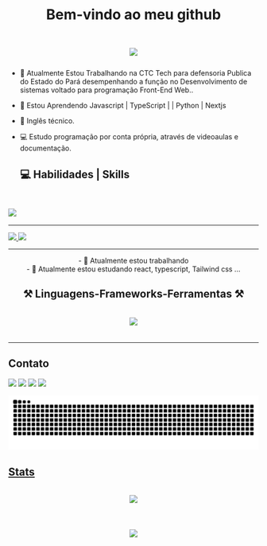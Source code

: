 <h1 align=center> Bem-vindo ao meu github</h1>


<h1 align="center">
<img src="https://readme-typing-svg.herokuapp.com/?font=Righteous&size=35&center=true&vCenter=true&width=500&height=70&duration=4000&lines=olá!+👋;+me+chamo+Sabrina!;" />
</h1>

- 🔭 Atualmente Estou Trabalhando na CTC Tech para defensoria Publica do Estado do Pará desempenhando a função no Desenvolvimento de sistemas voltado para programação Front-End Web..
- 🌱 Estou Aprendendo Javascript | TypeScript | | Python | Nextjs
- 🎲 Inglês técnico.<br/>
- 💻 Estudo programação por conta própria, através de videoaulas e documentação.<br/>


  <h2 align="left"> 💻 Habilidades | Skills </h2>
<div style="display: inline_block"><br>
 <p align="left">
  <a href="https://skillicons.dev">
    <img src="https://skillicons.dev/icons?i=git,docker,gitlab,linux,nextjs,materialui,react,nodejs,typescript,bootstrap,figma,arch,html,css,vscode,tailwind&perline=8" />
<br>
    <hr></hr>
    <img src="https://skillicons.dev/icons?i=aws,gcp,pycharm,postgresql,py,django&perline=3" />
    <img src="https://skillicons.dev/icons?i=flutter,dart,android,androidstudio,firebase&perline=3"/>
  </a>
</p>
</div>
  <hr>
  <div>
 <div  align="center" >
  - 🔭 Atualmente estou trabalhando
  <br>
- 🌱 Atualmente estou estudando react, typescript, Tailwind css ...
</div>

<h2 align="center" >⚒️ Linguagens-Frameworks-Ferramentas ⚒️</h2>
<br>
<div align="center" >
  <img src="https://skillicons.dev/icons?i=nextjs,git,gitlab,linux,react,html,css,vscode,tailwind,typescript, arch" />
</div>

  
</div></br>
<hr>
<h2> Contato </h2>
<div style="display: inline_block" align="left" > 
  <a href="https://instagram.com/ssabrinalynx" target="_blank" alt="ssabrinalynx" title="ssabrinalynx"><img src="https://img.shields.io/badge/-Instagram-%23E4405F?style=for-the-badge&logo=instagram&logoColor=white" target="_blank"></a>
 	<!--<a href="https://www.twitch.tv/" target="_blank"><img src="https://img.shields.io/badge/Twitch-9146FF?style=for-the-badge&logo=twitch&logoColor=white" target="_blank"></a>-->
<a href="https://discord.gg/QXnhv9H7fC" target="_blank" alt="Sabrina Souza#5541" title="Sabrina Souza#5541"><img src="https://img.shields.io/badge/Discord-7289DA?style=for-the-badge&logo=discord&logoColor=white" target="_blank"></a>
  <a href="https://mail.google.com/mail/u/0/#inbox?compose=CllgCJNrcmhcnjzCPDCbxXmtkDlWpFgcKKMPHktkGdltmNQvzLqFwwJDqCPpQHKbTKvQkgNwrbq" target="_blank" alt="lynxsabri@gmail.com" title="lynxsabri@gmail.com"><img src="https://img.shields.io/badge/-Gmail-%23333?style=for-the-badge&logo=gmail&logoColor=white" target="_blank"></a>
  <a href="https://www.linkedin.com/in/sabrina-souza-6361a5148/" target="_blank" alt="sabrina-souza-6361a5148" title="sabrina-souza-6361a5148"><img src="https://img.shields.io/badge/-LinkedIn-%230077B5?style=for-the-badge&logo=linkedin&logoColor=white" target="_blank"/>
 
  ![snake gif](https://github.com/SabrinaSouzaDev/SabrinaSouzaDev/blob/output/github-contribution-grid-snake.svg)

 
<h2 align="left" >Stats</h2>
<br>
 <div style="display: inline_block" align="center">
   <picture>
  <source
    srcset="https://github-readme-stats.vercel.app/api?username=SabrinaSouzaDev&show_icons=true&theme=dark"
    media="(prefers-color-scheme: dark)"
  />
  <source
    srcset="https://github-readme-stats.vercel.app/api?username=SabrinaSouzaDev&show_icons=true"
    media="(prefers-color-scheme: light), (prefers-color-scheme: no-preference)"
  />
  <img src="https://github-readme-stats.vercel.app/api?username=SabrinaSouzaDev&show_icons=true" />
</picture>
<br>
<h1 align="center">
<img src="https://readme-typing-svg.herokuapp.com/?font=Righteous&size=35&center=true&vCenter=true&width=500&height=70&duration=4000&lines=obrigada+pela+atenção!;" />
</h1>

